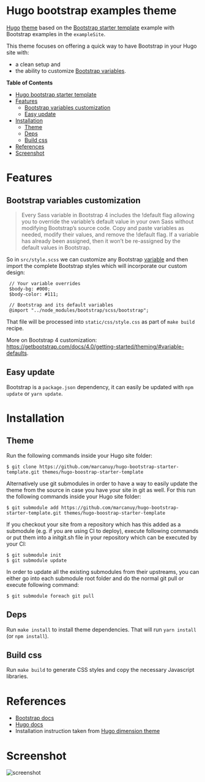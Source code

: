 Hugo bootstrap examples theme
====================================

[Hugo](https://gohugo.io) [theme](https://gohugo.io/themes/) based on
the [Bootstrap starter
template](https://getbootstrap.com/docs/4.0/examples/starter-template/)
example with Bootstrap examples in the `exampleSite`.

This theme focuses on offering a quick way to have Bootstrap in your
Hugo site with:

- a clean setup and
- the ability to customize [Bootstrap variables](https://github.com/twbs/bootstrap/blob/v4-dev/scss/_variables.scss).

<!-- markdown-toc start - Don't edit this section. Run M-x markdown-toc-refresh-toc -->
**Table of Contents**

- [Hugo bootstrap starter template](#hugo-bootstrap-starter-template)
- [Features](#features)
    - [Bootstrap variables customization](#bootstrap-variables-customization)
    - [Easy update](#easy-update)
- [Installation](#installation)
    - [Theme](#theme)
    - [Deps](#deps)
    - [Build css](#build-css)
- [References](#references)
- [Screenshot](#screenshot)

<!-- markdown-toc end -->

# Features

## Bootstrap variables customization

> Every Sass variable in Bootstrap 4 includes the !default flag
> allowing you to override the variable’s default value in your own
> Sass without modifying Bootstrap’s source code. Copy and paste
> variables as needed, modify their values, and remove the !default
> flag. If a variable has already been assigned, then it won’t be
> re-assigned by the default values in Bootstrap.

So in `src/style.scss` we can customize any Bootstrap
[variable](https://github.com/twbs/bootstrap/blob/v4-dev/scss/_variables.scss)
and then import the complete Bootstrap styles which will incorporate
our custom design:

	 // Your variable overrides
	 $body-bg: #000;
	 $body-color: #111;

	 // Bootstrap and its default variables
	 @import "../node_modules/bootstrap/scss/bootstrap";

That file will be processed into `static/css/style.css` as part of
`make build` recipe.

More on Bootstrap 4 customization: <https://getbootstrap.com/docs/4.0/getting-started/theming/#variable-defaults>.

## Easy update

Bootstrap is a `package.json` dependency, it can easily be updated
with `npm update` or `yarn update`.

# Installation

## Theme

Run the following commands inside your Hugo site folder:

    $ git clone https://github.com/marcanuy/hugo-bootstrap-starter-template.git themes/hugo-boostrap-starter-template

Alternatively use git submodules in order to have a way to easily update the theme from the source in case you have your site in git as well.
For this run the following commands inside your Hugo site folder:

    $ git submodule add https://github.com/marcanuy/hugo-bootstrap-starter-template.git themes/hugo-boostrap-starter-template

If you checkout your site from a repository which has this added as a submodule (e.g. if you are using CI to deploy), execute following commands or put them into a initgit.sh file in your repository which can be executed by your CI:

    $ git submodule init
    $ git submodule update

In order to update all the existing submodules from their upstreams, you can either go into each submodule root folder and do the normal git pull or execute following command:

    $ git submodule foreach git pull

## Deps

Run `make install` to install theme dependencies. That will run `yarn install` (or `npm install`).

## Build css

Run `make build` to generate CSS styles and copy the necessary
Javascript libraries.

# References

- [Bootstrap docs](https://getbootstrap.com/docs/4.0/)
- [Hugo docs](https://gohugo.io/)
- Installation instruction taken from [Hugo dimension theme](https://themes.gohugo.io/dimension)

# Screenshot

![screenshot](https://getbootstrap.com/docs/4.0/examples/screenshots/starter-template.jpg)
